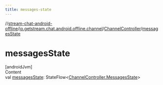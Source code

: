 ```yaml
---
title: messages-state
---
```

//[stream-chat-android-offline](../../../index.md)/[io.getstream.chat.android.offline.channel](../index.md)/[ChannelController](index.md)/[messagesState](messagesState.md)



# messagesState  
[androidJvm]  
Content  
val [messagesState](messagesState.md): StateFlow&lt;[ChannelController.MessagesState](MessagesState/index.md)&gt;  



